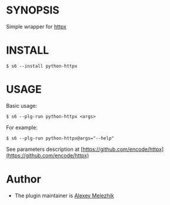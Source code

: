 # SYNOPSIS

Simple wrapper for [httpx](https://github.com/encode/httpx)


# INSTALL

    $ s6 --install python-httpx

# USAGE

Basic usage:

    $ s6 --plg-run python-httpx <args>

For example:

    $ s6 --plg-run python-httpx@args="--help"

See parameters description at [https://github.com/encode/httpx](https://github.com/encode/httpx)

# Author

* The plugin maintainer is [Alexey Melezhik](https://github.com/melezhik/)



